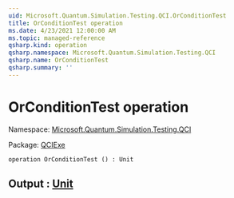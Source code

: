 ```yaml
---
uid: Microsoft.Quantum.Simulation.Testing.QCI.OrConditionTest
title: OrConditionTest operation
ms.date: 4/23/2021 12:00:00 AM
ms.topic: managed-reference
qsharp.kind: operation
qsharp.namespace: Microsoft.Quantum.Simulation.Testing.QCI
qsharp.name: OrConditionTest
qsharp.summary: ''
---
```


# OrConditionTest operation

Namespace: [Microsoft.Quantum.Simulation.Testing.QCI](xref:Microsoft.Quantum.Simulation.Testing.QCI)

Package: [QCIExe](https://nuget.org/packages/QCIExe)




```qsharp
operation OrConditionTest () : Unit
```


## Output : [Unit](xref:microsoft.quantum.qsharp.valueliterals#unit-literal)

